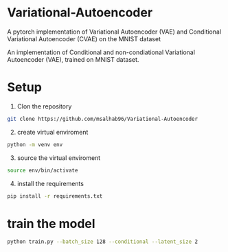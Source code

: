 # Variational-Autoencoder
A pytorch implementation of Variational Autoencoder (VAE) and  Conditional Variational Autoencoder (CVAE) on the MNIST dataset

An implementation of Conditional and non-condiational Variational Autoencoder (VAE), trained on MNIST dataset.



# Setup
1. Clon the repository 
```bash
git clone https://github.com/msalhab96/Variational-Autoencoder
```

2. create virtual enviroment 
```bash
python -m venv env
```

3. source the virtual enviroment
```bash
source env/bin/activate
```

4. install the requirements

```bash
pip install -r requirements.txt
```

# train the model
```bash
python train.py --batch_size 128 --conditional --latent_size 2
```


